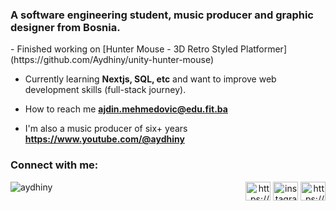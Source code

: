 <h3>A software engineering student, music producer and graphic designer from Bosnia.</h3>
<!-- Activity Graph -->
- Finished working on [Hunter Mouse - 3D Retro Styled Platformer](https://github.com/Aydhiny/unity-hunter-mouse)

- Currently learning **Nextjs, SQL, etc** and want to improve web development skills (full-stack journey).

- How to reach me **ajdin.mehmedovic@edu.fit.ba**
  
- I'm also a music producer of six+ years **https://www.youtube.com/@aydhiny**

<h3 align="left">Connect with me:</h3>
<p align="right">
  <img align="left" src="https://komarev.com/ghpvc/?username=aydhiny&label=Profile%20views&color=0e75b6&style=flat" alt="aydhiny" />
  <a href="https://www.linkedin.com/in/ajdin-mehmedovic/" target="blank"><img align="center" src="https://raw.githubusercontent.com/rahuldkjain/github-profile-readme-generator/master/src/images/icons/Social/linked-in-alt.svg" alt="https://www.linkedin.com/in/ajdin-mehmedovic/" height="30" width="40" /></a>
  <a href="https://instagram.com/ajdinmehmedovix" target="blank"><img align="center" src="https://raw.githubusercontent.com/rahuldkjain/github-profile-readme-generator/master/src/images/icons/Social/instagram.svg" alt="instagram.com/ajdinmehmedovix" height="30" width="40" /></a>
  <a href="https://www.youtube.com/@aydhiny" target="blank"><img align="center" src="https://raw.githubusercontent.com/rahuldkjain/github-profile-readme-generator/master/src/images/icons/Social/youtube.svg" alt="https://www.youtube.com/@aydhiny" height="30" width="40" /></a>
</p>
